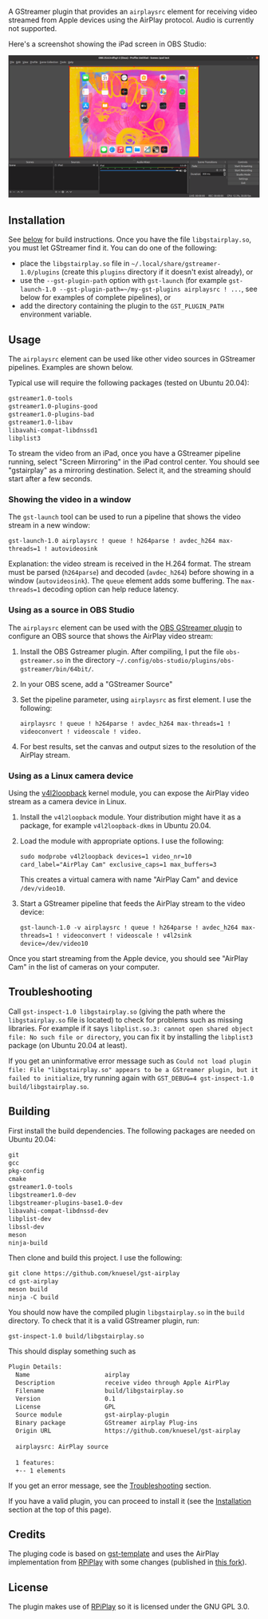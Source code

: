 A GStreamer plugin that provides an `airplaysrc` element for receiving video
streamed from Apple devices using the AirPlay protocol. Audio is currently not
supported.

Here's a screenshot showing the iPad screen in OBS Studio:

![iPad screen in OBS Studio](doc/obs-ipad.png)

## Installation

See [below](#building) for build instructions. Once you have the file `libgstairplay.so`,
you must let GStreamer find it. You can do one of the following:

* place the `libgstairplay.so` file in `~/.local/share/gstreamer-1.0/plugins` (create this `plugins` directory if it doesn't exist already), or
* use the `--gst-plugin-path` option with `gst-launch` (for example `gst-launch-1.0 --gst-plugin-path=~/my-gst-plugins airplaysrc ! ...`, see below for examples of complete pipelines), or
* add the directory containing the plugin to the `GST_PLUGIN_PATH` environment variable.

## Usage

The `airplaysrc` element can be used like other video sources in GStreamer
pipelines. Examples are shown below.

Typical use will require the following packages (tested on Ubuntu 20.04):

```
gstreamer1.0-tools
gstreamer1.0-plugins-good
gstreamer1.0-plugins-bad
gstreamer1.0-libav
libavahi-compat-libdnssd1
libplist3
```

To stream the video from an iPad, once you have a GStreamer pipeline running,
select "Screen Mirroring" in the iPad control center. You should see
"gstairplay" as a mirroring destination. Select it, and the streaming should
start after a few seconds.

### Showing the video in a window

The `gst-launch` tool can be used to run a pipeline that shows the video stream
in a new window:

```
gst-launch-1.0 airplaysrc ! queue ! h264parse ! avdec_h264 max-threads=1 ! autovideosink
```

Explanation: the video stream is received in the H.264 format. The stream must
be parsed (`h264parse`) and decoded (`avdec_h264`) before showing in a window
(`autovideosink`). The `queue` element adds some buffering. The `max-threads=1`
decoding option can help reduce latency.

### Using as a source in OBS Studio

The `airplaysrc` element can be used with the [OBS GStreamer
plugin](https://github.com/fzwoch/obs-gstreamer) to configure an OBS source
that shows the AirPlay video stream:

1. Install the OBS Gstreamer plugin. After compiling, I put the file `obs-gstreamer.so` in the directory `~/.config/obs-studio/plugins/obs-gstreamer/bin/64bit/`.
1. In your OBS scene, add a "GStreamer Source"
1. Set the pipeline parameter, using `airplaysrc` as first element. I use the following:

       airplaysrc ! queue ! h264parse ! avdec_h264 max-threads=1 ! videoconvert ! videoscale ! video.

1. For best results, set the canvas and output sizes to the resolution of the AirPlay stream.

### Using as a Linux camera device

Using the [v4l2loopback](https://github.com/umlaeute/v4l2loopback) kernel
module, you can expose the AirPlay video stream as a camera device in Linux.

1. Install the `v4l2loopback` module. Your distribution might have it as a package, for example `v4l2loopback-dkms` in Ubuntu 20.04.
1. Load the module with appropriate options. I use the following:

       sudo modprobe v4l2loopback devices=1 video_nr=10 card_label="AirPlay Cam" exclusive_caps=1 max_buffers=3

   This creates a virtual camera with name "AirPlay Cam" and device `/dev/video10`.

1. Start a GStreamer pipeline that feeds the AirPlay stream to the video device:

       gst-launch-1.0 -v airplaysrc ! queue ! h264parse ! avdec_h264 max-threads=1 ! videoconvert ! videoscale ! v4l2sink device=/dev/video10

Once you start streaming from the Apple device, you should see "AirPlay Cam" in the list of cameras on your computer.

## Troubleshooting

Call `gst-inspect-1.0 libgstairplay.so` (giving the path where the
`libgstairplay.so` file is located) to check for problems such as missing
libraries. For example if it says `libplist.so.3: cannot open shared object
file: No such file or directory`, you can fix it by installing the `libplist3`
package (on Ubuntu 20.04 at least).

If you get an uninformative error message such as `Could not load plugin file:
File "libgstairplay.so" appears to be a GStreamer plugin, but it failed to
initialize`, try running again with `GST_DEBUG=4 gst-inspect-1.0
build/libgstairplay.so`.

## Building

First install the build dependencies. The following packages are needed on
Ubuntu 20.04:

```
git
gcc
pkg-config
cmake
gstreamer1.0-tools
libgstreamer1.0-dev
libgstreamer-plugins-base1.0-dev
libavahi-compat-libdnssd-dev
libplist-dev
libssl-dev
meson
ninja-build
```

Then clone and build this project. I use the following:

```
git clone https://github.com/knuesel/gst-airplay
cd gst-airplay
meson build
ninja -C build
```

You should now have the compiled plugin `libgstairplay.so` in the `build`
directory. To check that it is a valid GStreamer plugin, run:

```
gst-inspect-1.0 build/libgstairplay.so 
```

This should display something such as

```
Plugin Details:
  Name                     airplay
  Description              receive video through Apple AirPlay
  Filename                 build/libgstairplay.so
  Version                  0.1
  License                  GPL
  Source module            gst-airplay-plugin
  Binary package           GStreamer airplay Plug-ins
  Origin URL               https://github.com/knuesel/gst-airplay

  airplaysrc: AirPlay source

  1 features:
  +-- 1 elements
```

If you get an error message, see the [Troubleshooting](#troubleshooting) section.

If you have a valid plugin, you can proceed to install it (see the
[Installation](#installation) section at the top of this page).

## Credits

The pluging code is based on
[gst-template](https://gitlab.freedesktop.org/gstreamer/gst-template/) and uses
the AirPlay implementation from [RPiPlay](https://github.com/FD-/RPiPlay) with
some changes (published in [this fork](https://github.com/knuesel/RPiPlay)).

## License

The plugin makes use of [RPiPlay](https://github.com/FD-/RPiPlay) so it is
licensed under the GNU GPL 3.0.
